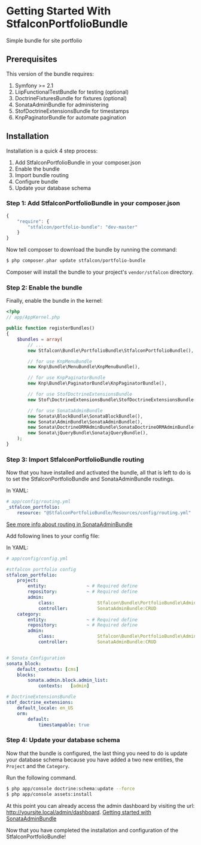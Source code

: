 Getting Started With StfalconPortfolioBundle
==================================

Simple bundle for site portfolio

## Prerequisites

This version of the bundle requires:

1. Symfony >= 2.1
2. LiipFunctionalTestBundle for testing (optional)
3. DoctrineFixturesBundle for fixtures (optional)
4. SonataAdminBundle for administering
5. StofDoctrineExtensionsBundle for timestamps
6. KnpPaginatorBundle for automate pagination

## Installation

Installation is a quick 4 step process:

1. Add StfalconPortfolioBundle in your composer.json
2. Enable the bundle
3. Import bundle routing
4. Configure bundle
5. Update your database schema

### Step 1: Add StfalconPortfolioBundle in your composer.json

```js
{
    "require": {
        "stfalcon/portfolio-bundle": "dev-master"
    }
}
```

Now tell composer to download the bundle by running the command:

``` bash
$ php composer.phar update stfalcon/portfolio-bundle
```

Composer will install the bundle to your project's `vendor/stfalcon` directory.

### Step 2: Enable the bundle

Finally, enable the bundle in the kernel:

``` php
<?php
// app/AppKernel.php

public function registerBundles()
{
    $bundles = array(
        // ...
        new Stfalcon\Bundle\PortfolioBundle\StfalconPortfolioBundle(),

        // for use KnpMenuBundle
        new Knp\Bundle\MenuBundle\KnpMenuBundle(),

        // for use KnpPaginatorBundle
        new Knp\Bundle\PaginatorBundle\KnpPaginatorBundle(),

        // for use StofDoctrineExtensionsBundle
        new Stof\DoctrineExtensionsBundle\StofDoctrineExtensionsBundle(),

        // for use SonataAdminBundle
        new Sonata\BlockBundle\SonataBlockBundle(),
        new Sonata\AdminBundle\SonataAdminBundle(),
        new Sonata\DoctrineORMAdminBundle\SonataDoctrineORMAdminBundle(),
        new Sonata\jQueryBundle\SonatajQueryBundle(),
    );
}
```

### Step 3: Import StfalconPortfolioBundle routing

Now that you have installed and activated the bundle, all that is left to do is
to set the StfalconPortfolioBundle and SonataAdminBundle routings.

In YAML:

``` yaml
# app/config/routing.yml
_stfalcon_portfolio:
    resource: "@StfalconPortfolioBundle/Resources/config/routing.yml"
```
[See more info about routing in SonataAdminBundle](https://github.com/sonata-project/SonataAdminBundle/blob/master/Resources/doc/reference/getting_started.rst#step-1-define-sonataadminbundle-routes)



Add following lines to your config file:

In YAML:

``` yaml
# app/config/config.yml

#stfalcon portfolio config
stfalcon_portfolio:
    project:
        entity:               ~ # Required define
        repository:           ~ # Required define
        admin:
            class:                Stfalcon\Bundle\PortfolioBundle\Admin\ProjectAdmin
            controller:           SonataAdminBundle:CRUD
    category:
        entity:               ~ # Required define
        repository:           ~ # Required define
        admin:
            class:                Stfalcon\Bundle\PortfolioBundle\Admin\CategoryAdmin
            controller:           SonataAdminBundle:CRUD


# Sonata Configuration
sonata_block:
    default_contexts: [cms]
    blocks:
        sonata.admin.block.admin_list:
            contexts:   [admin]

# DoctrineExtensionsBundle
stof_doctrine_extensions:
    default_locale: en_US
    orm:
        default:
            timestampable: true

```

### Step 4: Update your database schema

Now that the bundle is configured, the last thing you need to do is update your
database schema because you have added a two new entities, the `Project` and the `Category`.

Run the following command.

``` bash
$ php app/console doctrine:schema:update --force
$ php app/console assets:install
```
At this point you can already access the admin dashboard by visiting the url: http://yoursite.local/admin/dashboard.
[Getting started with SonataAdminBundle](http://sonata-project.org/bundles/admin/2-0/doc/reference/getting_started.html)

Now that you have completed the installation and configuration of the StfalconPortfolioBundle!
